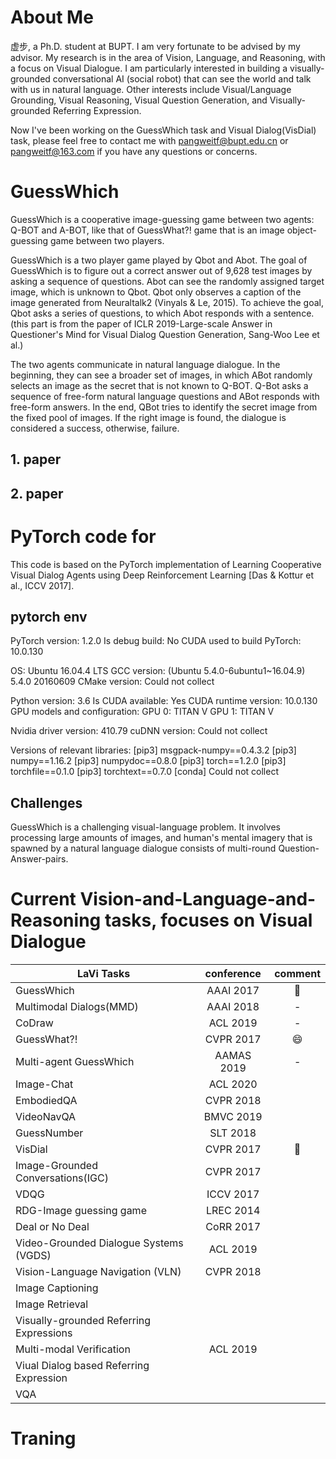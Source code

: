 # About Me
虚步, a Ph.D. student at BUPT. I am very fortunate to be advised by my advisor. My research is in the area of Vision, Language, and Reasoning, with a focus on Visual Dialogue. I am particularly interested in building a visually-grounded conversational AI (social robot) that can see the world and talk with us in natural language. Other interests include Visual/Language Grounding, Visual Reasoning, Visual Question Generation, and Visually-grounded Referring Expression.

Now I've been working on the GuessWhich task and Visual Dialog(VisDial) task, please feel free to contact me with pangweitf@bupt.edu.cn or pangweitf@163.com if you have any questions or concerns.

# GuessWhich
GuessWhich is a cooperative image-guessing game between two agents: Q-BOT and A-BOT, like that of GuessWhat?! game that is an image object-guessing game between two players.

GuessWhich is a two player game played by Qbot and Abot. The goal of GuessWhich is to figure out a correct answer out of 9,628 test images by asking a sequence of questions. Abot can see the randomly assigned target image, which is unknown to Qbot. Qbot only observes a caption of the image generated from Neuraltalk2 (Vinyals & Le, 2015). To achieve the goal, Qbot asks a series of questions, to which Abot responds with a sentence. (this part is from the paper of ICLR 2019-Large-scale Answer in Questioner's Mind for Visual Dialog Question Generation, Sang-Woo Lee et al.)

The two agents communicate in natural language dialogue. In the beginning, they can see a broader set of images, in which ABot randomly selects an image as the secret that is not known to Q-BOT. Q-Bot asks a sequence of free-form natural language questions and ABot responds with free-form answers. In the end, QBot tries to identify the secret image from the fixed pool of images. If the right image is found, the dialogue is considered a success, otherwise, failure.

## 1. paper 
## 2. paper 


# PyTorch code for 
This code is based on the PyTorch implementation of Learning Cooperative Visual Dialog Agents using Deep Reinforcement Learning [Das & Kottur et al., ICCV 2017].
## pytorch env
PyTorch version: 1.2.0
Is debug build: No
CUDA used to build PyTorch: 10.0.130

OS: Ubuntu 16.04.4 LTS
GCC version: (Ubuntu 5.4.0-6ubuntu1~16.04.9) 5.4.0 20160609
CMake version: Could not collect

Python version: 3.6
Is CUDA available: Yes
CUDA runtime version: 10.0.130
GPU models and configuration:
GPU 0: TITAN V
GPU 1: TITAN V

Nvidia driver version: 410.79
cuDNN version: Could not collect

Versions of relevant libraries:
[pip3] msgpack-numpy==0.4.3.2
[pip3] numpy==1.16.2
[pip3] numpydoc==0.8.0
[pip3] torch==1.2.0
[pip3] torchfile==0.1.0
[pip3] torchtext==0.7.0
[conda] Could not collect

## Challenges
GuessWhich is a challenging visual-language problem. It involves processing large amounts of images, and human's mental imagery that is spawned by a natural language dialogue consists of multi-round Question-Answer-pairs.


# Current Vision-and-Language-and-Reasoning tasks, focuses on Visual Dialogue
 LaVi Tasks | conference  | comment
 ----------| :-----------:  | :-----------:
 GuessWhich|AAAI 2017|:camel:
 Multimodal Dialogs(MMD)|AAAI 2018|-
 CoDraw|ACL 2019|-
 GuessWhat?!|CVPR 2017|:smile:
 Multi-agent GuessWhich|AAMAS 2019|-
 Image-Chat|ACL 2020|
 EmbodiedQA|CVPR 2018|
 VideoNavQA|BMVC 2019|
 GuessNumber|SLT 2018|
 VisDial|CVPR 2017|:camel:
 Image-Grounded Conversations(IGC)|CVPR 2017|
 VDQG|ICCV 2017|
 RDG-Image guessing game|LREC 2014|
 Deal or No Deal|CoRR 2017|
 Video-Grounded Dialogue Systems (VGDS)|ACL 2019|
 Vision-Language Navigation (VLN)|CVPR 2018|
 Image Captioning||
 Image Retrieval||
 Visually-grounded Referring Expressions|
 Multi-modal Verification|ACL 2019|
 Viual Dialog based Referring Expression||
 VQA||
 
 # Traning 
 # 


